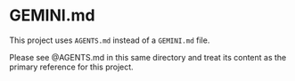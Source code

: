 # GEMINI.md

This project uses `AGENTS.md` instead of a `GEMINI.md` file.

Please see @AGENTS.md in this same directory and treat its content as the primary reference for this project.
